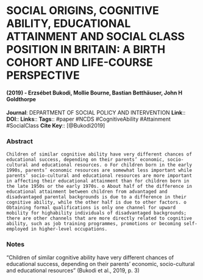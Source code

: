 # SOCIAL ORIGINS, COGNITIVE ABILITY, EDUCATIONAL ATTAINMENT AND SOCIAL CLASS POSITION IN BRITAIN: A BIRTH COHORT AND LIFE-COURSE PERSPECTIVE
#### (2019) - Erzsébet Bukodi, Mollie Bourne, Bastian Betthäuser, John H Goldthorpe
**Journal**: DEPARTMENT OF SOCIAL POLICY AND INTERVENTION
**Link**:: 
**DOI**:: 
**Links**:: 
**Tags**:: #paper #NCDS #CognitiveAbility #Attainment #SocialClass 
**Cite Key**:: [@Bukodi2019]

### Abstract

```
Children of similar cognitive ability have very different chances of educational success, depending on their parents’ economic, socio-cultural and educational resources. o For children born in the early 1990s, parents’ economic resources are somewhat less important while parents’ socio-cultural and educational resources are more important in affecting their educational attainment than for children born in the late 1950s or the early 1970s. o About half of the difference in educational attainment between children from advantaged and disadvantaged parental backgrounds is due to a difference in their cognitive ability, while the other half is due to other factors. o Obtaining formal qualifications is only one channel for upward mobility for highability individuals of disadvantaged backgrounds; there are other channels that are more directly related to cognitive ability, such as job training programmes, promotions or becoming self-employed in higher-level occupations.
```

### Notes

“Children of similar cognitive ability have very different chances of educational success, depending on their parents’ economic, socio-cultural and educational resources” (Bukodi et al., 2019, p. 3)
